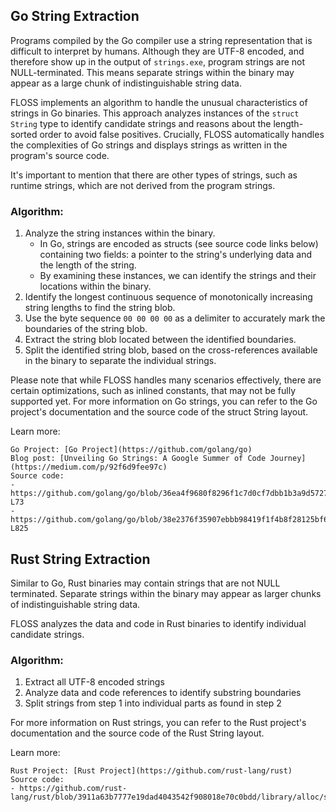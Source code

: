 ## Go String Extraction
Programs compiled by the Go compiler use a string representation that is difficult to interpret by humans. Although they are UTF-8 encoded, and therefore show up in the output of `strings.exe`, program strings are not NULL-terminated. This means separate strings within the binary may appear as a large chunk of indistinguishable string data.

FLOSS implements an algorithm to handle the unusual characteristics of strings in Go binaries. This approach analyzes instances of the `struct String` type to identify candidate strings and reasons about the length-sorted order to avoid false positives. Crucially, FLOSS automatically handles the complexities of Go strings and displays strings as written in the program's source code.

It's important to mention that there are other types of strings, such as runtime strings, which are not derived from the program strings. 

### Algorithm:

1. Analyze the string instances within the binary.
    - In Go, strings are encoded as structs (see source code links below) containing two fields: a pointer to the string's underlying data and the length of the string.
    - By examining these instances, we can identify the strings and their locations within the binary.
2. Identify the longest continuous sequence of monotonically increasing string lengths to find the string blob.
3. Use the byte sequence `00 00 00 00` as a delimiter to accurately mark the boundaries of the string blob.
4. Extract the string blob located between the identified boundaries.
5. Split the identified string blob, based on the cross-references available in the binary to separate the individual strings.

Please note that while FLOSS handles many scenarios effectively, there are certain optimizations, such as inlined constants, that may not be fully supported yet. 
For more information on Go strings, you can refer to the Go project's documentation and the source code of the struct String layout.

Learn more:

    Go Project: [Go Project](https://github.com/golang/go)
    Blog post: [Unveiling Go Strings: A Google Summer of Code Journey](https://medium.com/p/92f6d9fee97c)
    Source code: 
    - https://github.com/golang/go/blob/36ea4f9680f8296f1c7d0cf7dbb1b3a9d572754a/src/builtin/builtin.go#L70-L73
    - https://github.com/golang/go/blob/38e2376f35907ebbb98419f1f4b8f28125bf6aaf/src/go/types/builtins.go#L824-L825

## Rust String Extraction
Similar to Go, Rust binaries may contain strings that are not NULL terminated. Separate strings within the binary may appear as larger chunks of indistinguishable string data.

FLOSS analyzes the data and code in Rust binaries to identify individual candidate strings.

### Algorithm:
1. Extract all UTF-8 encoded strings
2. Analyze data and code references to identify substring boundaries
3. Split strings from step 1 into individual parts as found in step 2

For more information on Rust strings, you can refer to the Rust project's documentation and the source code of the Rust String layout.

Learn more:

    Rust Project: [Rust Project](https://github.com/rust-lang/rust)
    Source code: 
    - https://github.com/rust-lang/rust/blob/3911a63b7777e19dad4043542f908018e70c0bdd/library/alloc/src/string.rs
